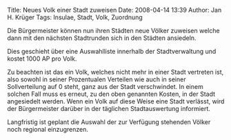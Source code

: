 Title: Neues Volk einer Stadt zuweisen
Date: 2008-04-14 13:39
Author: Jan H. Krüger
Tags: Insulae, Stadt, Volk, Zuordnung

Die Bürgermeister können nun ihren Städten neue Völker zuweisen welche dann mit den nächsten Stadtrunden sich in den Städten ansiedeln.

Dies geschieht über eine Auswahlliste innerhalb der Stadtverwaltung und kostet 1000 AP pro Volk.

Zu beachten ist das ein Volk, welches nicht mehr in einer Stadt vertreten ist, also sowohl in seiner Prozentualen Verteilen wie auch in seiner Sollverteilung auf 0 steht, ganz aus der Stadt verschwindet. In einem solchen Fall muss es erneut, zu den oben genannten Kosten, in der Stadt angesiedelt werden. Wenn ein Volk auf diese Weise eine Stadt verlässt, wird der Bürgermeister darüber in der täglichen Stadtauswertung informiert.

Langfristig ist geplant die Auswahl der zur Verfügung stehenden Völker noch regional einzugrenzen.